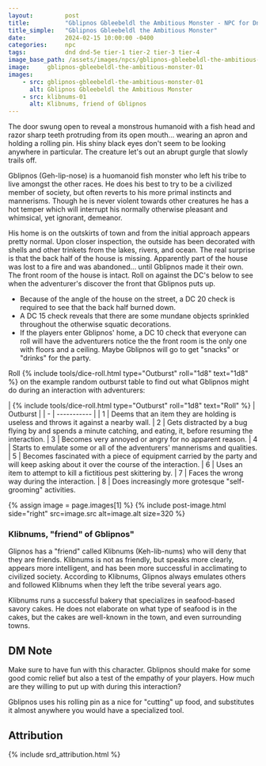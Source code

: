```yaml
---
layout:         post
title:          "Gblipnos Gbleebeldl the Ambitious Monster - NPC for DnD"
title_simple:   "Gblipnos Gbleebeldl the Ambitious Monster"
date:           2024-02-15 10:00:00 -0400
categories:     npc
tags:           dnd dnd-5e tier-1 tier-2 tier-3 tier-4
image_base_path: /assets/images/npcs/gblipnos-gbleebeldl-the-ambitious-monster/
image:     gblipnos-gbleebeldl-the-ambitious-monster-01
images:
    - src: gblipnos-gbleebeldl-the-ambitious-monster-01
      alt: Gblipnos Gbleebeldl the Ambitious Monster
    - src: klibnums-01
      alt: Klibnums, friend of Gblipnos
---
```


<p class="read-aloud">
    The door swung open to reveal a monstrous humanoid with a fish head and razor sharp teeth protruding from its open mouth... wearing an apron and holding a rolling pin. His shiny black eyes don't seem to be looking anywhere in particular. The creature let's out an abrupt gurgle that slowly trails off.
</p>

<!--more-->

Gblipnos (Geh-lip-nose) is a huomanoid fish monster who left his tribe to live amongst the other races. He does his best to try to be a civilized member of society, but often reverts to his more primal instincts and mannerisms. Though he is never violent towards other creatures he has a hot temper which will interrupt his normally otherwise pleasant and whimsical, yet ignorant, demeanor.

His home is on the outskirts of town and from the initial approach appears pretty normal. Upon closer inspection, the outside has been decorated with shells and other trinkets from the lakes, rivers, and ocean. The real surprise is that the back half of the house is missing. Apparently part of the house was lost to a fire and was abandoned... until Gblipnos made it their own. The front room of the house is intact. Roll on against the DC's below to see when the adventurer's discover the front that Gblipnos puts up.

- Because of the angle of the house on the street, a DC 20 check is required to see that the back half burned down.
- A DC 15 check reveals that there are some mundane objects sprinkled throughout the otherwise squatic decorations.
- If the players enter Gblipnos' home, a DC 10 check that everyone can roll will have the adventurers notice the the front room is the only one with floors and a ceiling. Maybe Gblipnos will go to get "snacks" or "drinks" for the party.


Roll {% include tools/dice-roll.html type="Outburst" roll="1d8" text="1d8" %} on the example random outburst table to find out what Gblipnos might do during an interaction with adventurers:

<div markdown="block" class="roll-table js-autoroll js-roll-table">
| {% include tools/dice-roll.html type="Outburst" roll="1d8" text="Roll" %} | Outburst |
| - | ----------- |
| 1 | Deems that an item they are holding is useless and throws it against a nearby wall.
| 2 | Gets distracted by a bug flying by and spends a minute catching, and eating, it, before resuming the interaction.
| 3 | Becomes very annoyed or angry for no apparent reason.
| 4 | Starts to emulate some or all of the adventurers' mannerisms and qualities.
| 5 | Becomes fascinated with a piece of equipment carried by the party and will keep asking about it over the course of the interaction.
| 6 | Uses an item to attempt to kill a fictitious pest skittering by.
| 7 | Faces the wrong way during the interaction.
| 8 | Does increasingly more grotesque "self-grooming" activities.

</div>


{% assign image = page.images[1] %}
{% include post-image.html side="right" src=image.src alt=image.alt size=320 %}


### Klibnums, "friend" of Gblipnos"

Glipnos has a "friend" called Klibnums (Keh-lib-nums) who will deny that they are friends. Klibnums is not as friendly, but speaks more clearly, appears more intelligent, and has been more successful in acclimating to civilized society. According to Klibnums, Glipnos always emulates others and followed Klibnums when they left the tribe several years ago.

Klibnums runs a successful bakery that specializes in seafood-based savory cakes. He does not elaborate on what type of seafood is in the cakes, but the cakes are well-known in the town, and even surrounding towns.


## DM Note

Make sure to have fun with this character. Gblipnos should make for some good comic relief but also a test of the empathy of your players. How much are they willing to put up with during this interaction?

Gblipnos uses his rolling pin as a nice for "cutting" up food, and substitutes it almost anywhere you would have a specialized tool.


## Attribution

{% include srd_attribution.html %}
